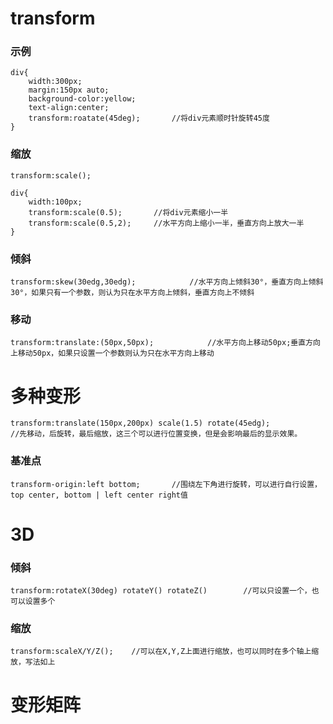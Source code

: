 # transform
### 示例

```
div{
    width:300px;
    margin:150px auto;
    background-color:yellow;
    text-align:center;
    transform:roatate(45deg);       //将div元素顺时针旋转45度
}
```
### 缩放
```
transform:scale();
```
```
div{
    width:100px;
    transform:scale(0.5);       //将div元素缩小一半
    transform:scale(0.5,2);     //水平方向上缩小一半，垂直方向上放大一半
}
```
### 倾斜
```
transform:skew(30edg,30edg);            //水平方向上倾斜30°，垂直方向上倾斜30°，如果只有一个参数，则认为只在水平方向上倾斜，垂直方向上不倾斜
```

### 移动 
```
transform:translate:(50px,50px);            //水平方向上移动50px;垂直方向上移动50px，如果只设置一个参数则认为只在水平方向上移动
```

# 多种变形
```
transform:translate(150px,200px) scale(1.5) rotate(45edg);
//先移动，后旋转，最后缩放，这三个可以进行位置变换，但是会影响最后的显示效果。
```
### 基准点
```
transform-origin:left bottom;       //围绕左下角进行旋转，可以进行自行设置，top center, bottom | left center right值
```
# 3D
### 倾斜
```
transform:rotateX(30deg) rotateY() rotateZ()        //可以只设置一个，也可以设置多个
```
### 缩放
```
transform:scaleX/Y/Z();    //可以在X,Y,Z上面进行缩放，也可以同时在多个轴上缩放，写法如上
```

# 变形矩阵
